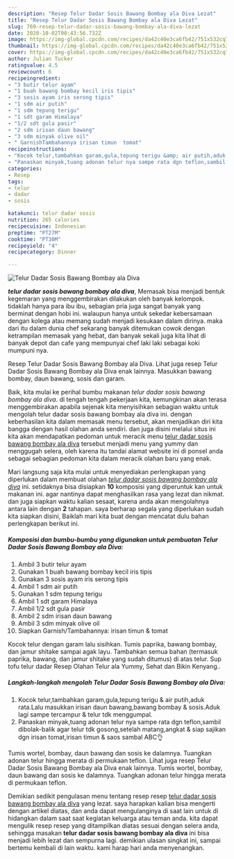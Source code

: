 ```yaml
---
description: "Resep Telur Dadar Sosis Bawang Bombay ala Diva Lezat"
title: "Resep Telur Dadar Sosis Bawang Bombay ala Diva Lezat"
slug: 769-resep-telur-dadar-sosis-bawang-bombay-ala-diva-lezat
date: 2020-10-02T00:43:56.732Z
image: https://img-global.cpcdn.com/recipes/da42c40e3ca6fb42/751x532cq70/telur-dadar-sosis-bawang-bombay-ala-diva-foto-resep-utama.jpg
thumbnail: https://img-global.cpcdn.com/recipes/da42c40e3ca6fb42/751x532cq70/telur-dadar-sosis-bawang-bombay-ala-diva-foto-resep-utama.jpg
cover: https://img-global.cpcdn.com/recipes/da42c40e3ca6fb42/751x532cq70/telur-dadar-sosis-bawang-bombay-ala-diva-foto-resep-utama.jpg
author: Julian Tucker
ratingvalue: 4.5
reviewcount: 6
recipeingredient:
- "3 butir telur ayam"
- "1 buah bawang bombay kecil iris tipis"
- "3 sosis ayam iris serong tipis"
- "1 sdm air putih"
- "1 sdm tepung terigu"
- "1 sdt garam Himalaya"
- "1/2 sdt gula pasir"
- "2 sdm irisan daun bawang"
- "3 sdm minyak olive oil"
- " GarnishTambahannya irisan timun  tomat"
recipeinstructions:
- "Kocok telur,tambahkan garam,gula,tepung terigu &amp; air putih,aduk rata.Lalu masukkan irisan daun bawang,bawang bombay &amp; sosis.Aduk lagi sampe tercampur &amp; telur tdk menggumpal."
- "Panaskan minyak,tuang adonan telur nya sampe rata dgn teflon,sambil dibolak-balik agar telur tdk gosong,setelah matang,angkat &amp; siap sajikan dgn irisan tomat,irisan timun &amp; saos sambal ABC👌"
categories:
- Resep
tags:
- telur
- dadar
- sosis

katakunci: telur dadar sosis 
nutrition: 265 calories
recipecuisine: Indonesian
preptime: "PT27M"
cooktime: "PT30M"
recipeyield: "4"
recipecategory: Dinner

---
```



![Telur Dadar Sosis Bawang Bombay ala Diva](https://img-global.cpcdn.com/recipes/da42c40e3ca6fb42/751x532cq70/telur-dadar-sosis-bawang-bombay-ala-diva-foto-resep-utama.jpg)

<b><i>telur dadar sosis bawang bombay ala diva</i></b>, Memasak bisa menjadi bentuk kegemaran yang menggembirakan dilakukan oleh banyak kelompok. tidaklah hanya para ibu ibu, sebagian pria juga sangat banyak yang berminat dengan hobi ini. walaupun hanya untuk sekedar kebersamaan dengan kolega atau memang sudah menjadi kesukaan dalam dirinya. maka dari itu dalam dunia chef sekarang banyak ditemukan cowok dengan ketrampilan memasak yang hebat, dan banyak sekali juga kita lihat di banyak depot dan cafe yang mempunyai chef laki laki sebagai koki mumpuni nya.

Resep Telur Dadar Sosis Bawang Bombay ala Diva. Lihat juga resep Telur Dadar Sosis Bawang Bombay ala Diva enak lainnya. Masukkan bawang bombay, daun bawang, sosis dan garam.

Baik, kita mulai ke perihal bumbu makanan <i>telur dadar sosis bawang bombay ala diva</i>. di tengah tengah pekerjaan kita, kemungkinan akan terasa menggembirakan apabila sejenak kita menyisihkan sebagian waktu untuk mengolah telur dadar sosis bawang bombay ala diva ini. dengan keberhasilan kita dalam memasak menu tersebut, akan menjadikan diri kita bangga dengan hasil olahan anda sendiri. dan juga disini melalui situs ini kita akan mendapatkan pedoman untuk meracik menu <u>telur dadar sosis bawang bombay ala diva</u> tersebut menjadi menu yang yummy dan menggugah selera, oleh karena itu tandai alamat website ini di ponsel anda sebagai sebagian pedoman kita dalam meracik olahan baru yang enak.


Mari langsung saja kita mulai untuk menyediakan perlengkapan yang diperlukan dalam membuat olahan <u><i>telur dadar sosis bawang bombay ala diva</i></u> ini. setidaknya bisa disiapkan <b>10</b> komposisi yang diperuntuk kan untuk makanan ini. agar nantinya dapat menghasilkan rasa yang lezat dan nikmat. dan juga siapkan waktu kalian sesaat, karena anda akan mengolahnya antara lain dengan <b>2</b> tahapan. saya berharap segala yang diperlukan sudah kita siapkan disini, Baiklah mari kita buat dengan mencatat dulu bahan perlengkapan berikut ini.

<!--inarticleads1-->

##### Komposisi dan bumbu-bumbu yang digunakan untuk pembuatan Telur Dadar Sosis Bawang Bombay ala Diva:

1. Ambil 3 butir telur ayam
1. Gunakan 1 buah bawang bombay kecil iris tipis
1. Gunakan 3 sosis ayam iris serong tipis
1. Ambil 1 sdm air putih
1. Gunakan 1 sdm tepung terigu
1. Ambil 1 sdt garam Himalaya
1. Ambil 1/2 sdt gula pasir
1. Ambil 2 sdm irisan daun bawang
1. Ambil 3 sdm minyak olive oil
1. Siapkan  Garnish/Tambahannya: irisan timun &amp; tomat


Kocok telur dengan garam lalu sisihkan. Tumis paprika, bawang bombay, dan jamur shitake sampai agak layu. Tambahkan semua bahan (termasuk paprika, bawang, dan jamur shitake yang sudah ditumus) di atas telur. Sup tofu telur dadar Resep Olahan Telur ala Yummy, Sehat dan Bikin Kenyang.. 

<!--inarticleads2-->

##### Langkah-langkah mengolah Telur Dadar Sosis Bawang Bombay ala Diva:

1. Kocok telur,tambahkan garam,gula,tepung terigu &amp; air putih,aduk rata.Lalu masukkan irisan daun bawang,bawang bombay &amp; sosis.Aduk lagi sampe tercampur &amp; telur tdk menggumpal.
1. Panaskan minyak,tuang adonan telur nya sampe rata dgn teflon,sambil dibolak-balik agar telur tdk gosong,setelah matang,angkat &amp; siap sajikan dgn irisan tomat,irisan timun &amp; saos sambal ABC👌


Tumis wortel, bombay, daun bawang dan sosis ke dalamnya. Tuangkan adonan telur hingga merata di permukaan teflon. Lihat juga resep Telur Dadar Sosis Bawang Bombay ala Diva enak lainnya. Tumis wortel, bombay, daun bawang dan sosis ke dalamnya. Tuangkan adonan telur hingga merata di permukaan teflon. 

Demikian sedikit pengulasan menu tentang resep resep <u>telur dadar sosis bawang bombay ala diva</u> yang lezat. saya harapkan kalian bisa mengerti dengan artikel diatas, dan anda dapat mengulanginya di saat lain untuk di hidangkan dalam saat saat kegiatan keluarga atau teman anda. kita dapat mengulik resep resep yang ditampilkan diatas sesuai dengan selera anda, sehingga masakan <b>telur dadar sosis bawang bombay ala diva</b> ini bisa menjadi lebih lezat dan sempurna lagi. demikian ulasan singkat ini, sampai bertemu kembali di lain waktu. kami harap hari anda menyenangkan.
